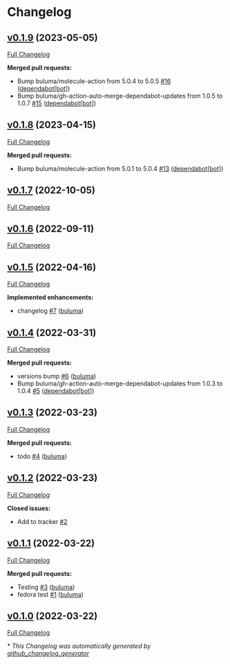 # Changelog

## [v0.1.9](https://github.com/buluma/ansible-role-ansible_lint/tree/v0.1.9) (2023-05-05)

[Full Changelog](https://github.com/buluma/ansible-role-ansible_lint/compare/v0.1.8...v0.1.9)

**Merged pull requests:**

- Bump buluma/molecule-action from 5.0.4 to 5.0.5 [\#16](https://github.com/buluma/ansible-role-ansible_lint/pull/16) ([dependabot[bot]](https://github.com/apps/dependabot))
- Bump buluma/gh-action-auto-merge-dependabot-updates from 1.0.5 to 1.0.7 [\#15](https://github.com/buluma/ansible-role-ansible_lint/pull/15) ([dependabot[bot]](https://github.com/apps/dependabot))

## [v0.1.8](https://github.com/buluma/ansible-role-ansible_lint/tree/v0.1.8) (2023-04-15)

[Full Changelog](https://github.com/buluma/ansible-role-ansible_lint/compare/v0.1.7...v0.1.8)

**Merged pull requests:**

- Bump buluma/molecule-action from 5.0.1 to 5.0.4 [\#13](https://github.com/buluma/ansible-role-ansible_lint/pull/13) ([dependabot[bot]](https://github.com/apps/dependabot))

## [v0.1.7](https://github.com/buluma/ansible-role-ansible_lint/tree/v0.1.7) (2022-10-05)

[Full Changelog](https://github.com/buluma/ansible-role-ansible_lint/compare/v0.1.6...v0.1.7)

## [v0.1.6](https://github.com/buluma/ansible-role-ansible_lint/tree/v0.1.6) (2022-09-11)

[Full Changelog](https://github.com/buluma/ansible-role-ansible_lint/compare/v0.1.5...v0.1.6)

## [v0.1.5](https://github.com/buluma/ansible-role-ansible_lint/tree/v0.1.5) (2022-04-16)

[Full Changelog](https://github.com/buluma/ansible-role-ansible_lint/compare/v0.1.4...v0.1.5)

**Implemented enhancements:**

- changelog [\#7](https://github.com/buluma/ansible-role-ansible_lint/pull/7) ([buluma](https://github.com/buluma))

## [v0.1.4](https://github.com/buluma/ansible-role-ansible_lint/tree/v0.1.4) (2022-03-31)

[Full Changelog](https://github.com/buluma/ansible-role-ansible_lint/compare/v0.1.3...v0.1.4)

**Merged pull requests:**

- versions bump [\#6](https://github.com/buluma/ansible-role-ansible_lint/pull/6) ([buluma](https://github.com/buluma))
- Bump buluma/gh-action-auto-merge-dependabot-updates from 1.0.3 to 1.0.4 [\#5](https://github.com/buluma/ansible-role-ansible_lint/pull/5) ([dependabot[bot]](https://github.com/apps/dependabot))

## [v0.1.3](https://github.com/buluma/ansible-role-ansible_lint/tree/v0.1.3) (2022-03-23)

[Full Changelog](https://github.com/buluma/ansible-role-ansible_lint/compare/v0.1.2...v0.1.3)

**Merged pull requests:**

- todo [\#4](https://github.com/buluma/ansible-role-ansible_lint/pull/4) ([buluma](https://github.com/buluma))

## [v0.1.2](https://github.com/buluma/ansible-role-ansible_lint/tree/v0.1.2) (2022-03-23)

[Full Changelog](https://github.com/buluma/ansible-role-ansible_lint/compare/v0.1.1...v0.1.2)

**Closed issues:**

- Add to tracker [\#2](https://github.com/buluma/ansible-role-ansible_lint/issues/2)

## [v0.1.1](https://github.com/buluma/ansible-role-ansible_lint/tree/v0.1.1) (2022-03-22)

[Full Changelog](https://github.com/buluma/ansible-role-ansible_lint/compare/v0.1.0...v0.1.1)

**Merged pull requests:**

- Testing [\#3](https://github.com/buluma/ansible-role-ansible_lint/pull/3) ([buluma](https://github.com/buluma))
- fedora test [\#1](https://github.com/buluma/ansible-role-ansible_lint/pull/1) ([buluma](https://github.com/buluma))

## [v0.1.0](https://github.com/buluma/ansible-role-ansible_lint/tree/v0.1.0) (2022-03-22)

[Full Changelog](https://github.com/buluma/ansible-role-ansible_lint/compare/79088004016ad3c557172a426daa737d58320825...v0.1.0)



\* *This Changelog was automatically generated by [github_changelog_generator](https://github.com/github-changelog-generator/github-changelog-generator)*
